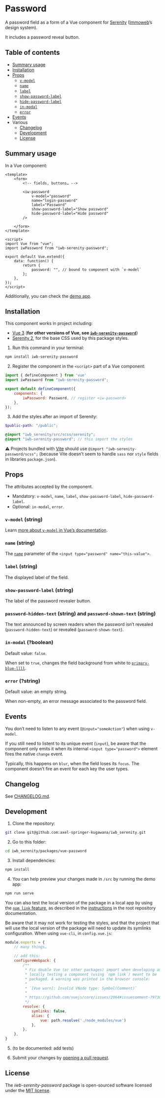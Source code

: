# Password

A password field as a form of a Vue component for [Serenity](https://github.com/axel-springer-kugawana/iwb_serenity) ([Immoweb](https://immoweb.be)’s design system).

It includes a password reveal button.

## Table of contents

- [Summary usage](#summary-usage)
- [Installation](#installation)
- [Props](#props)
	- [`v-model`](#v-model-string)
	- [`name`](#name-string)
	- [`label`](#label-string)
	- [`show-password-label`](#show-password-label-string-and-hide-password-label-string)
	- [`hide-password-label`](#show-password-label-string-and-hide-password-label-string)
	- [`in-modal`](#in-modal-boolean)
	- [`error`](#error-string)
- [Events](#events)
- Various
	- [Changelog](#changelog)
	- [Development](#development)
	- [License](#license)

## Summary usage

In a Vue component:

```vue
<template>
    <form>
        <!-- fields, buttons… -->

        <iw-password
            v-model="password"
            name="login-password"
            label="Password"
            show-password-label="Show password"
            hide-password-label="Hide password"
        />

    </form>
</template>

<script>
import Vue from "vue";
import iwPassword from "iwb-serenity-password";

export default Vue.extend({
    data: function() {
        return {
            password: "", // bound to component with `v-model`
        };
    },
});
</script>
```

Additionally, you can check the [demo app](src/App.vue).

## Installation

This component works in project including:

- [Vue 3](https://v3.vuejs.org) (**for other versions of Vue, see [`iwb-serenity-password`](https://github.com/axel-springer-kugawana/iwb_serenity/packages/vue-2-password)**)
- [Serenity 2](https://github.com/axel-springer-kugawana/iwb_serenity/tree/b1925e087647ff8b95ce548fe77c5957dedfafa4), for the base CSS used by this package styles.

1. Run this command in your terminal:

```sh
npm install iwb-serenity-password
```

2. Register the component in the `<script>` part of a Vue component:

```js
import { defineComponent } from 'vue'
import iwPassword from "iwb-serenity-password";

export default defineComponent({
    components: {
        iwPassword: Password, // register <iw-password>
    },
});
```

3. Add the styles after an import of Serenity:

```scss
$public-path: "/public";

@import "iwb_serenity/src/scss/serenity";
@import "iwb-serenity-password"; // this import the styles
```

⚠️ Projects bundled with [Vite](https://vitejs.dev) should use `@import "iwb-serenity-password/scss";` (because Vite doesn’t seem to handle `sass` nor `style` fields in libraries `package.json`).

## Props

The attributes accepted by the component.

- Mandatory: `v-model`, `name`, `label`, `show-password-label`, `hide-password-label`.
- Optional: `in-modal`, `error`.

### `v-model` (string)

Learn [more about `v-model` in Vue’s documentation](https://v3.vuejs.org/guide/component-basics.html#using-v-model-on-components).

### `name` (string)

The [`name`](https://developer.mozilla.org/en-US/docs/Web/HTML/Element/Input#attr-name) parameter of the `<input type="password" name="this-value">`.

### `label` (string)

The displayed label of the field.

### `show-password-label` (string)

The label of the password revealer button.

### `password-hidden-text` (string) and `password-shown-text` (string)

The text announced by screen readers when the password isn’t revealed (`password-hidden-text`) or revealed (`password-shown-text`).

### `in-modal` (?boolean)

Default value: `false`.

When set to `true`, changes the field background from white to [`primary-blue-llll`](https://github.com/axel-springer-kugawana/iwb_serenity/blob/ce117a3091f92193011d93679e5e0e69d0656130/src/scss/utils/_variables.scss#L31).

### `error` (?string)

Default value: an empty string.

When non-empty, an error message associated to the password field.

## Events

You don’t need to listen to any event (`@input="someAction"`) when using `v-model`.

If you still need to listent to its unique event (`input`), be aware that the component only emits it when its internal `<input type="password">` element fires the native `change` event.

Typically, this happens on `blur`, when the field loses its `focus`. The component doesn’t fire an event for each key the user types.

## Changelog

See [CHANGELOG.md](CHANGELOG.md).

## Development

1. Clone the repository:

```sh
git clone git@github.com:axel-springer-kugawana/iwb_serenity.git
```

2. Go to this folder:

```sh
cd iwb_serenity/packages/vue-password
```

3. Install dependencies:

```sh
npm install
```

4. You can help preview your changes made in `/src`  by running the demo app:

```sh
npm run serve
```

You can also test the local version of the package in a local app by using the [`npm link` feature](https://docs.npmjs.com/cli/v8/commands/npm-link), as described in the [instructions](https://github.com/axel-springer-kugawana/iwb_serenity#test-serenity-in-your-website-whitout-release) in the root repository documentation.

Be aware that it may not work for testing the styles, and that the project that will use the local version of the package will need to update its symlinks configuration. When using `vue-cli`, in `config.vue.js`:

```js
module.exports = {
    // many things…
    
    // add this:
    configureWebpack: {
        /**
         * Fix double Vue (or other packages) import when developing and
         * locally testing a component (using `npm link`) meant to be
         * packaged. A warning was printed in the browser console:
         *
         * `[Vue warn]: Invalid VNode type: Symbol(Comment)`
         *
         * https://github.com/vuejs/core/issues/2064#issuecomment-797365133
         */
        resolve: {
            symlinks: false,
            alias: {
                vue: path.resolve('./node_modules/vue')
            },
        },
    },
}
```

5. (to be documented: add tests)

6. Submit your changes by [opening a pull request](https://github.com/axel-springer-kugawana/iwb_serenity/pulls).

## License

The _iwb-serenity-password_ package is open-sourced software licensed under the [MIT license](LICENSE).
